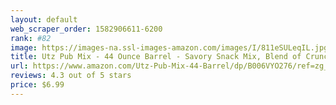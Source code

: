 ```yaml
---
layout: default 
﻿web_scraper_order: 1582906611-6200
rank: #82
image: https://images-na.ssl-images-amazon.com/images/I/811eSULeqIL.jpg
title: Utz Pub Mix - 44 Ounce Barrel - Savory Snack Mix, Blend of Crunchy Flavors for a Tasty Party Snack…
url: https://www.amazon.com/Utz-Pub-Mix-44-Barrel/dp/B006VYO276/ref=zg_mw_grocery_82?_encoding=UTF8&psc=1&refRID=XTVGWZMF6K6B536217C1
reviews: 4.3 out of 5 stars
price: $6.99 
---
```

